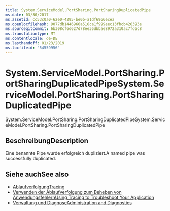 ```yaml
---
title: System.ServiceModel.PortSharing.PortSharingDuplicatedPipe
ms.date: 03/30/2017
ms.assetid: cc53c0a0-62e0-4295-be0b-a1df6966ecea
ms.openlocfilehash: 9077db1446966a516ca1f999eec13fbcb426393e
ms.sourcegitcommit: 6b308cf6d627d78ee36dbbae8972a310ac7fd6c8
ms.translationtype: MT
ms.contentlocale: de-DE
ms.lasthandoff: 01/23/2019
ms.locfileid: "54559956"
---
```

# <a name="systemservicemodelportsharingportsharingduplicatedpipe"></a><span data-ttu-id="367d6-102">System.ServiceModel.PortSharing.PortSharingDuplicatedPipe</span><span class="sxs-lookup"><span data-stu-id="367d6-102">System.ServiceModel.PortSharing.PortSharingDuplicatedPipe</span></span>
<span data-ttu-id="367d6-103">System.ServiceModel.PortSharing.PortSharingDuplicatedPipe</span><span class="sxs-lookup"><span data-stu-id="367d6-103">System.ServiceModel.PortSharing.PortSharingDuplicatedPipe</span></span>  
  
## <a name="description"></a><span data-ttu-id="367d6-104">Beschreibung</span><span class="sxs-lookup"><span data-stu-id="367d6-104">Description</span></span>  
 <span data-ttu-id="367d6-105">Eine benannte Pipe wurde erfolgreich dupliziert.</span><span class="sxs-lookup"><span data-stu-id="367d6-105">A named pipe was successfully duplicated.</span></span>  
  
## <a name="see-also"></a><span data-ttu-id="367d6-106">Siehe auch</span><span class="sxs-lookup"><span data-stu-id="367d6-106">See also</span></span>
- [<span data-ttu-id="367d6-107">Ablaufverfolgung</span><span class="sxs-lookup"><span data-stu-id="367d6-107">Tracing</span></span>](../../../../../docs/framework/wcf/diagnostics/tracing/index.md)
- [<span data-ttu-id="367d6-108">Verwenden der Ablaufverfolgung zum Beheben von Anwendungsfehlern</span><span class="sxs-lookup"><span data-stu-id="367d6-108">Using Tracing to Troubleshoot Your Application</span></span>](../../../../../docs/framework/wcf/diagnostics/tracing/using-tracing-to-troubleshoot-your-application.md)
- [<span data-ttu-id="367d6-109">Verwaltung und Diagnose</span><span class="sxs-lookup"><span data-stu-id="367d6-109">Administration and Diagnostics</span></span>](../../../../../docs/framework/wcf/diagnostics/index.md)
